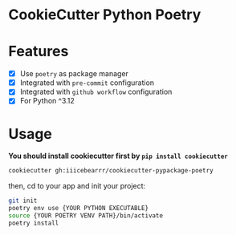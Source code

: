 # CookieCutter Python Poetry

# Features

- [x] Use `poetry` as package manager
- [x] Integrated with `pre-commit` configuration
- [x] Integrated with `github workflow` configuration
- [x] For Python ^3.12

# Usage

**You should install cookiecutter first by `pip install cookiecutter`**

```bash
cookiecutter gh:iiicebearrr/cookiecutter-pypackage-poetry
```

then, cd to your app and init your project:

```bash
git init
poetry env use {YOUR PYTHON EXECUTABLE}
source {YOUR POETRY VENV PATH}/bin/activate
poetry install
```
